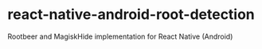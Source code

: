 # react-native-android-root-detection
Rootbeer and MagiskHide implementation for React Native (Android)
